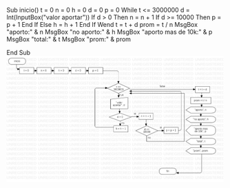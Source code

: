 Sub inicio()
  t = 0
  n = 0
  h = 0
  d = 0
  p = 0
  While t <= 3000000
   d = Int(InputBox("valor aportar"))
     If d > 0 Then
        n = n + 1
      If d >= 10000 Then
        p = p + 1
    End If
   Else
     h = h + 1
    End If
  Wend
  t = t + d
  prom = t / n
  MsgBox "aporto:" & n
  MsgBox "no aporto:" & h
  MsgBox "aporto mas de 10k:" & p
  MsgBox "total:" & t
  MsgBox "prom:" & prom
  
End Sub
![diagrama](diagrama.jpg)
